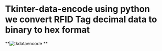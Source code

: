 # Tkinter-data-encode using python we convert RFID Tag decimal data to binary to hex format
**![tkdataencode](https://github.com/user-attachments/assets/352096ad-e695-4890-a4ed-691140d42e69)
**
